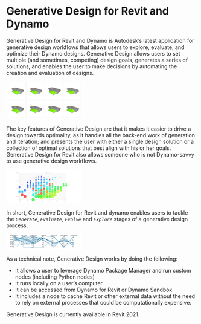 # Generative Design for Revit and Dynamo

Generative Design for Revit and Dynamo is Autodesk’s latest application for generative design workflows that allows users to explore, evaluate, and optimize their Dynamo designs. Generative Design allows users to set multiple \(and sometimes, competing\) design goals, generates a series of solutions, and enables the user to make decisions by automating the creation and evaluation of designs.

<img src="../assets/intro/refinery1.png" style="width:200px;"/>

The key features of Generative Design are that it makes it easier to drive a design towards optimality, as it handles all the back-end work of generation and iteration; and presents the user with either a single design solution or a collection of optimal solutions that best align with his or her goals. Generative Design for Revit also allows someone who is not Dynamo-savvy to use generative design workflows.

<img src="../assets/intro/refinery2.png" style="width:200px;"/>

In short, Generative Design for Revit and dynamo enables users to tackle the *`Generate`*, *`Evaluate`*, *`Evolve`* and *`Explore`* stages of a generative design process.

<img src="../assets/intro/refinery3.png" style="width:200px;"/>

As a technical note, Generative Design works by doing the following:

* It allows a user to leverage Dynamo Package Manager and run custom nodes \(including Python nodes\)
* It runs locally on a user’s computer 
* It can be accessed from Dynamo for Revit or Dynamo Sandbox
* It includes a node to cache Revit or other external data without the need to rely on external processes that could be computationally expensive.

Generative Design is currently available in Revit 2021.

